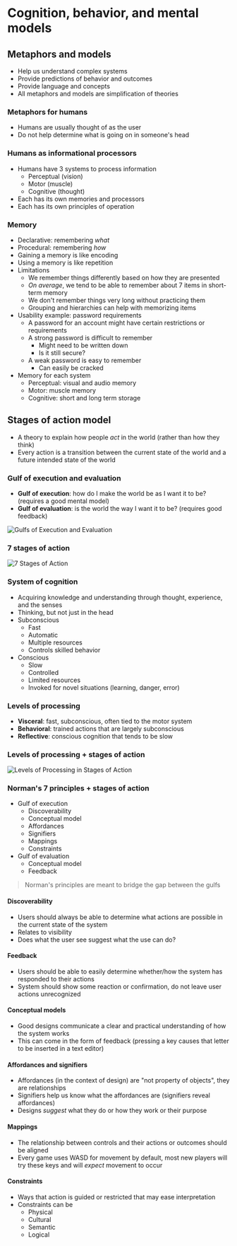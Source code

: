 # Cognition, behavior, and mental models

## Metaphors and models

- Help us understand complex systems
- Provide predictions of behavior and outcomes
- Provide language and concepts
- All metaphors and models are simplification of theories

### Metaphors for humans

- Humans are usually thought of as the user
- Do not help determine what is going on in someone's head

### Humans as informational processors

- Humans have 3 systems to process information
	- Perceptual (vision)
	- Motor (muscle)
	- Cognitive (thought)
- Each has its own memories and processors
- Each has its own principles of operation

### Memory

- Declarative: remembering *what*
- Procedural: remembering *how*
- Gaining a memory is like encoding
- Using a memory is like repetition
- Limitations
	- We remember things differently based on how they are presented
	- *On average*, we tend to be able to remember about 7 items in short-term memory
	- We don't remember things very long without practicing them
	- Grouping and hierarchies can help with memorizing items
- Usability example: password requirements
	- A password for an account might have certain restrictions or requirements
	- A strong password is difficult to remember
		- Might need to be written down
		- Is it still secure?
	- A weak password is easy to remember
		- Can easily be cracked
- Memory for each system
	- Perceptual: visual and audio memory
	- Motor: muscle memory
	- Cognitive: short and long term storage

## Stages of action model

- A theory to explain how people *act* in the world (rather than how they think)
- Every action is a transition between the current state of the world and a future intended state of the world

### Gulf of execution and evaluation

- **Gulf of execution**: how do I make the world be as I want it to be? (requires a good mental model)
- **Gulf of evaluation**: is the world the way I want it to be? (requires good feedback)

![Gulfs of Execution and Evaluation](./figures/gulfs-of-exec-and-eval.png)

### 7 stages of action

![7 Stages of Action](./figures/seven-stages.png)

### System of cognition

- Acquiring knowledge and understanding through thought, experience, and the senses
- Thinking, but not just in the head
- Subconscious
	- Fast
	- Automatic
	- Multiple resources
	- Controls skilled behavior
- Conscious
	- Slow
	- Controlled
	- Limited resources
	- Invoked for novel situations (learning, danger, error)

### Levels of processing

- **Visceral**: fast, subconscious, often tied to the motor system
- **Behavioral**: trained actions that are largely subconscious
- **Reflective**: conscious cognition that tends to be slow

### Levels of processing + stages of action

![Levels of Processing in Stages of Action](./figures/lop-and-soa.png)

### Norman's 7 principles + stages of action

- Gulf of execution
	- Discoverability
	- Conceptual model
	- Affordances
	- Signifiers
	- Mappings
	- Constraints
- Gulf of evaluation
	- Conceptual model
	- Feedback

> Norman's principles are meant to bridge the gap between the gulfs

#### Discoverability

- Users should always be able to determine what actions are possible in the current state of the system
- Relates to visibility
- Does what the user see suggest what the use can do?

#### Feedback

- Users should be able to easily determine whether/how the system has responded to their actions
- System should show some reaction or confirmation, do not leave user actions unrecognized

#### Conceptual models

- Good designs communicate a clear and practical understanding of how the system works
- This can come in the form of feedback (pressing a key causes that letter to be inserted in a text editor)

#### Affordances and signifiers

- Affordances (in the context of design) are "not property of objects", they are relationships
- Signifiers help us know what the affordances are (signifiers reveal affordances)
- Designs *suggest* what they do or how they work or their purpose

#### Mappings

- The relationship between controls and their actions or outcomes should be aligned
- Every game uses WASD for movement by default, most new players will try these keys and will *expect* movement to occur

#### Constraints

- Ways that action is guided or restricted that may ease interpretation
- Constraints can be
	- Physical
	- Cultural
	- Semantic
	- Logical